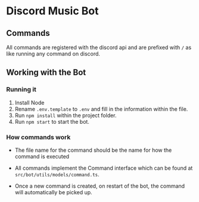 # Discord Music Bot

## Commands

All commands are registered with the discord api and are prefixed with `/` as like running any command on discord.

## Working with the Bot

### Running it

1. Install Node
2. Rename `.env.template` to `.env` and fill in the information within the file. 
3. Run `npm install` within the project folder.
4. Run `npm start` to start the bot.

### How commands work

- The file name for the command should be the name for how the command is executed  

- All commands implement the Command interface which can be found at `src/bot/utils/models/command.ts`.

- Once a new command is created, on restart of the bot, the command will automatically be picked up.

